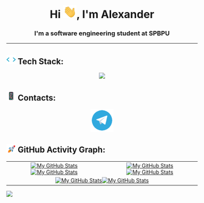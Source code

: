 <h1 align="center">Hi <img src="files/icons/Hi.gif" width="35">, I'm Alexander</h1>
<h3 align="center">I'm a software engineering student at SPBPU</h3>
<hr>

## <img src="files/icons/code.gif" width="25"> Tech Stack:

<p align="center">
  <a href="https://skillicons.dev">
    <img src="https://skillicons.dev/icons?i=java,cpp,css,html,postgres,docker,git">
  </a>
</p>

## <img src="files/icons/iPhone.gif" width="25"> Contacts:

<p align="center">
  <a href="https://t.me/ya_alexxx">
    <img src="files/icons/telegram_logo.gif" width="60">
  </a>
</p>

## <img src="files/icons/rocket.gif" width="25"> GitHub Activity Graph:

<table>
  <tr>
    <td align="center"><a href="https://github.com/Alexxx2k#gh-light-mode-only"><img src="https://github-readme-stats.vercel.app/api?username=Alexxx2k&show_icons=true&theme=default#gh-light-mode-only" alt="My GitHub Stats"/></a><a href="https://github.com/Alexxx2k#gh-dark-mode-only"><img src="https://github-readme-stats.vercel.app/api?username=Alexxx2k&show_icons=true&theme=city_lights#gh-dark-mode-only" alt="My GitHub Stats"/></a></td>
    <td rowspan="2" align="center"><a href="https://github.com/Alexxx2k#gh-light-mode-only"><img src="https://github-readme-stats.vercel.app/api/top-langs/?username=Alexxx2k&theme=default&langs_count=8#gh-light-mode-only" alt="My GitHub Stats"/></a><a href="https://github.com/Alexxx2k#gh-dark-mode-only"><img src="https://github-readme-stats.vercel.app/api/top-langs/?username=Alexxx2k&theme=city_lights&langs_count=8#gh-dark-mode-only" alt="My GitHub Stats"/></a></td>
  </tr>
  <tr></tr>
  <tr>
    <td colspan="2" align="center"><a href="https://github.com/vaibhavvikas#gh-light-mode-only"><img src="https://raw.githubusercontent.com/vaibhavvikas/vaibhavvikas/output/github-contribution-grid-snake-default.svg#gh-light-mode-only" alt="My GitHub Stats"/></a><a href="https://github.com/vaibhavvikas#gh-dark-mode-only"><img src="https://raw.githubusercontent.com/Alexxx2k/Alexxx2k/output/snake.svg" alt="My GitHub Stats"/></a></td>
    </tr>
</table>

<img src="files/icons/pixelcat.gif">


